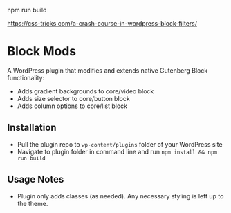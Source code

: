 npm run build

https://css-tricks.com/a-crash-course-in-wordpress-block-filters/

# Block Mods
A WordPress plugin that modifies and extends native Gutenberg Block functionality:
- Adds gradient backgrounds to core/video block
- Adds size selector to core/button block
- Adds column options to core/list block

## Installation
- Pull the plugin repo to `wp-content/plugins` folder of your WordPress site
- Navigate to plugin folder in command line and run `npm install && npm run build`

## Usage Notes
- Plugin only adds classes (as needed). Any necessary styling is left up to the theme.